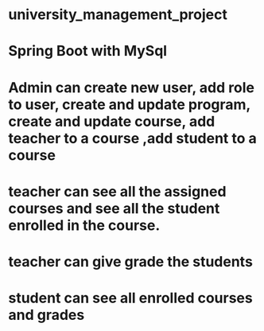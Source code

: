 # university_management_project
   # Spring Boot with MySql
   
   # Admin can create new user, add role to user, create and update program, create and update course, add teacher to a course ,add student to a course
   # teacher can see all the assigned courses and see all the student enrolled in the course.
   # teacher can give grade the students
   # student can see all enrolled courses and grades 
